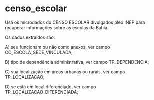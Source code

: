 # censo_escolar
Usa os microdados do CENSO ESCOLAR divulgados pleo INEP para recuperar informações sobre as escolas da Bahia.

Os dados extraídos são:

A) seu funcionam ou não como anexos, ver campo CO_ESCOLA_SEDE_VINCULADA;

B) tipo de dependência administrativa, ver campo TP_DEPENDENCIA;

C) sua localização em áreas urbanas ou rurais, ver campo TP_LOCALIZACAO;

D) se está em local diferenciado, ver campo TP_LOCALIZACAO_DIFERENCIADA;
